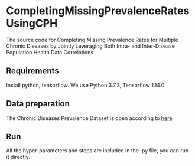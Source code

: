 # CompletingMissingPrevalenceRatesUsingCPH
The source code for Completing Missing Prevalence Rates for Multiple Chronic Diseases by Jointly Leveraging Both Intra- and Inter-Disease Population Health Data Correlations

## Requirements
Install python, tensorflow. We use Python 3.7.3, Tensorflow 1.14.0.

## Data preparation
The Chronic Diseases Prevalence Dataset is open according to [here](https://digital.nhs.uk/data-and-information/publications/statistical/quality-and-outcomes-framework-achievement-prevalence-and-exceptions-data)

## Run
All the hyper-parameters and steps are included in the .py file, you can run it directly.
